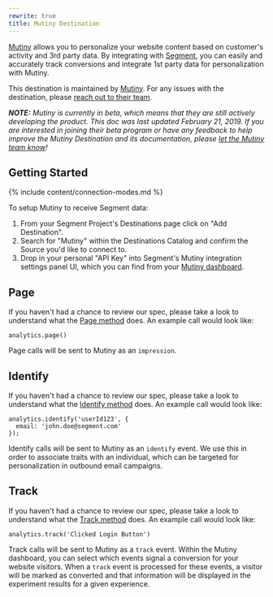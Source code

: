 ```yaml
---
rewrite: true
title: Mutiny Destination
---
```


[Mutiny](https://mutinyhq.com/?utm_source=segmentio&utm_medium=docs&utm_campaign=partners) allows you to personalize your website content based on customer's activity and 3rd party data. By integrating with [Segment](https://segment.com), you can easily and accurately track conversions and integrate 1st party data for personalization with Mutiny.


This destination is maintained by [Mutiny](https://mutinyhq.com/?utm_source=segmentio&utm_medium=docs&utm_campaign=partners). For any issues with the destination, please [reach out to their team](mailto:mutinylovesyou@mutinyhq.com).

_**NOTE:** Mutiny is currently in beta, which means that they are still actively developing the product. This doc was last updated February 21, 2019. If you are interested in joining their beta program or have any feedback to help improve the Mutiny Destination and its documentation, please [let the Mutiny team know](mailto:mutinylovesyou@mutinyhq.com)!_


## Getting Started

{% include content/connection-modes.md %}

To setup Mutiny to receive Segment data:
1. From your Segment Project's Destinations page click on "Add Destination".
2. Search for "Mutiny" within the Destinations Catalog and confirm the Source you'd like to connect to.
3. Drop in your personal "API Key" into Segment's Mutiny integration settings panel UI, which you can find from your [Mutiny dashboard](https://app.mutinyhq.com/integrations/segment).

## Page

If you haven't had a chance to review our spec, please take a look to understand what the [Page method](https://segment.com/docs/spec/page/) does. An example call would look like:

```
analytics.page()
```

Page calls will be sent to Mutiny as an `impression`.


## Identify

If you haven't had a chance to review our spec, please take a look to understand what the [Identify method](https://segment.com/docs/spec/identify/) does. An example call would look like:

```
analytics.identify('userId123', {
  email: 'john.doe@segment.com'
});
```

Identify calls will be sent to Mutiny as an `identify` event. We use this in order to associate traits with an individual, which can be targeted for personalization in outbound email campaigns.


## Track

If you haven't had a chance to review our spec, please take a look to understand what the [Track method](https://segment.com/docs/spec/track/) does. An example call would look like:

```
analytics.track('Clicked Login Button')
```

Track calls will be sent to Mutiny as a `track` event. Within the Mutiny dashboard, you can select which events signal a conversion for your website visitors. When a `track` event is processed for these events, a visitor will be marked as converted and that information will be displayed in the experiment results for a given experience.
